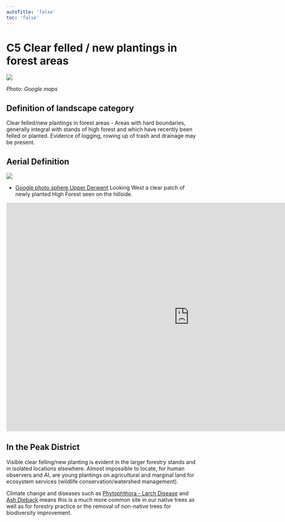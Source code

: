 ```yaml
---
autoTitle: 'false'
toc: 'false'
---
```


# C5 Clear felled / new plantings in forest areas

![](https://report-publishing/media/interpretation-key/c5.png)

_Photo: Google maps_

## Definition of landscape category

Clear felled/new plantings in forest areas - Areas with hard boundaries, generally integral with stands of high forest and which have recently been felled or planted. Evidence of logging, rowing up of trash and drainage may be present.

## Aerial Definition

![](https://report-publishing/media/interpretation-key/fig7.png)

*   [Google photo sphere Upper Derwent](https://goo.gl/maps/k7x5UGnMhxnboyw38) Looking West a clear patch of newly planted High Forest seen on the hillside.

<iframe style="border: 0;" src="https://www.google.com/maps/embed?pb=!4v1683133442160!6m8!1m7!1sCAoSLEFGMVFpcE1lZU1qZ0JqbjJnTVZ4RXcxYzNfMVJ5VWNwSjI3TmdWRElHaHYw!2m2!1d53.3920439!2d-1.7240133!3f270.18!4f-18.489999999999995!5f0.47053145945250824" width="960" height="600" allowfullscreen="allowfullscreen" loading="lazy"></iframe>

## In the Peak District

Visible clear felling/new planting is evident in the larger forestry stands and in isolated locations elsewhere. Almost impossible to locate, for human observers and AI, are young plantings on agricultural and marginal land for ecosystem services (wildlife conservation/watershed management).

Climate change and diseases such as [Phytophthora - Larch Disease](https://www.peakdistrict.gov.uk/visiting/frequently-asked-questions/tree-felling-in-the-goyt-valleyphytophera) and [Ash Dieback](https://www.nationaltrust.org.uk/ilam-park-dovedale-and-the-white-peak/features/tackling-ash-dieback-in-dovedale) means this is a much more common site in our native trees as well as for forestry practice or the removal of non-native trees for biodiversity improvement.